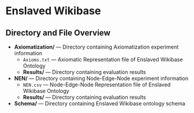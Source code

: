# Enslaved Wikibase

## Directory and File Overview
* **Axiomatization/** — Directory containing Axiomatization experiment information
    * `Axioms.txt` — Axiomatic Representation file of Enslaved Wikibase Ontology
    * **Results/** — Directory containing evaluation results
* **NEN/** — Directory containing Node-Edge-Node experiment information
    * `NEN.csv` — Node-Edge-Node Representation file of Enslaved Wikibase Ontology
    * **Results/** — Directory containing evaluation results
* **Schema/** — Directory containing Enslaved Wikibase ontology schema
